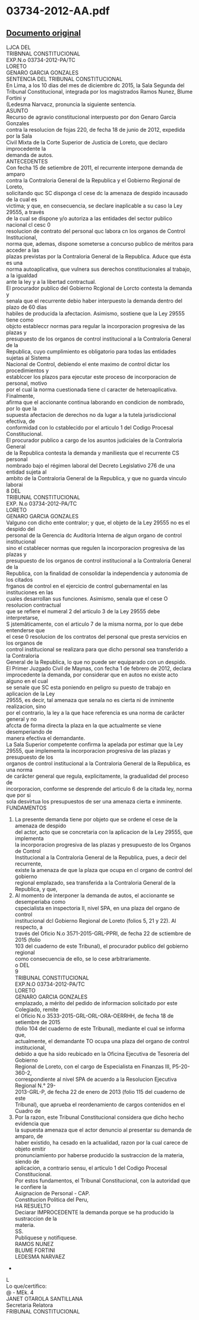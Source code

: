 
03734-2012-AA.pdf
=================
  
[Documento original](https://tc.gob.pe/jurisprudencia/2016/03734-2012-AA.pdf)  
---  
LJCA DEL  
TRIBNNAL CONSTITUCIONAL  
EXP.N.o 03734-2012-PA/TC  
LORETO  
GENARO GARCIA GONZALES  
SENTENCIA DEL TRIBUNAL CONSTITUCIONAL  
En Lima, a los 10 dias del mes de diciembre dc 2015, la Sala Segunda del  
Tribunal Constitucional, integrada por los magistrados Ramos Nunez, Blume Fortini y  
(Ledesma Narvacz, pronuncia la siguiente sentencia.  
ASUNTO  
Recurso de agravio constitucional interpuesto por don Genaro Garcia Gonzales  
contra la resolucion de fojas 220, de fecha 18 de junio de 2012, expedida por la Sala  
Civil Mixta de la Corte Superior de Justicia de Loreto, que declaro improcedente la  
demanda de autos.  
ANTECEDENTES  
Con fecha 15 de setiembre de 2011, el recurrente interpone demanda de amparo  
contra la Contraloria General de la Republica y el Gobierno Regional de Loreto,  
solicitando quc SC disponga cl cese dc la amenaza de despido incausado de la cual es  
victima; y que, en consecuencia, se declare inaplicable a su caso la Ley 29555, a través  
de la cual se dispone y/o autoriza a las entidades del sector publico nacional cl cesc 0  
resolucion de contrato del personal quc labora cn los organos de Control Institucional,  
norma que, ademas, dispone someterse a concurso publico de méritos para acceder a las  
plazas previstas por la Contraloria General de la Republica. Aduce que ésta es una  
norma autoaplicativa, que vulnera sus derechos constitucionales al trabajo, a la igualdad  
ante la ley y a la libertad contractual.  
El procurador publico del Gobierno Rcgional de Lorcto contesta la demanda y  
senala que el recurrente debio haber interpuesto la demanda dentro del plazo de 60 dias  
habiles de producida la afectacion. Asimismo, sostiene que la Ley 29555 tiene como  
objcto estableccr normas para regular la incorporacion progresiva de las plazas y  
presupuesto de los organos de control institucional a la Contraloria General de la  
Republica, cuyo cumplimiento es obligatorio para todas las entidades sujetas al Sistema  
Nacional de Control, debiendo el ente maximo de control dictar los procedimientos y  
establccer los plazos para ejecutar este proceso de incorporacion de personal, motivo  
por el cual la norma cuestionada tiene cl caracter de heteroaplicativa. Finalmente,  
afirma que el accionante continua laborando en condicion de nombrado, por lo que la  
supuesta afectacion de derechos no da lugar a la tutela jurisdiccional efectiva, de  
conformidad con lo cstablecido por el articulo 1 del Codigo Procesal Constitucional.  
El procurador publico a cargo de los asuntos judiciales de la Contraloria General  
de la Republica contesta la demanda y maniliesta que el recurrente CS personal  
nombrado bajo el régimen laboral del Decreto Legislativo 276 de una entidad sujeta al  
ambito de la Contraloria General de la Republica, y que no guarda vinculo laborai  
8 DEL  
TRIBUNAL CONSTITUCIONAL  
EXP. N.o 03734-2012-PA/TC  
LORETO  
GENARO GARCIA GONZALES  
Valguno con dicho ente contralor; y que, el objeto de la Ley 29555 no es el despido del  
personal de la Gerencia dc Auditoria Interna de algun organo de control institucional  
sino el cstablecer normas que regulen la incorporacion progresiva de las plazas y  
presupuesto de los organos de control institucional a la Contraloria General de la  
Republica, con la finalidad de consolidar la independencia y autonomia de los citados  
frganos de control en el ejercicio de control gubernamental en las instituciones en las  
çuales desarrollan sus funciones. Asimismo, senala que el cese O resolucion contractual  
que se refiere el numeral 2 del articulo 3 de la Ley 29555 debe interpretarse,  
S jstemâticamente, con el articulo 7 de la misma norma, por lo que debe entenderse que  
el cese 0 resolucion de los contratos del personal que presta servicios en los organos de  
control institucional se realizara para que dicho personal sea transferido a la Contraloria  
General de la Republica, lo que no puede ser equiparado con un despido.  
El Primer Juzgado Civil de Maynas, con fecha 1 de febrero de 2012, declara  
improcedente la demanda, por considerar que en autos no existe acto alguno en el cual  
se senale que SC esta poniendo en peligro su puesto de trabajo en aplicacion de la Ley  
29555, es decir, tal amenaza que senala no es cierta ni de inminente realizacion, sino  
por el contrario, la ley a la que hace referencia es una norma de carâcter general y no  
afccta de forma directa la plaza en la que actualmente se viene desemperiando de  
manera efectiva el demandante.  
La Sala Superior competente confirma la apelada por estimar que la Ley  
29555, que implementa la incorporacion progresiva de las plazas y presupuesto de los  
organos de control institucional a la Contraloria General de la Republica, es una norma  
de carâcter general que regula, explicitamente, la gradualidad del proceso de  
incorporacion, conforme se desprende del articulo 6 de la citada ley, norma que por si  
sola desvirtua los presupuestos de ser una amenaza cierta e inminente.  
FUNDAMENTOS  
1. La presente demanda tiene por objeto que se ordene el cese de la amenaza de despido  
del actor, acto que se concretaria con la aplicacion de la Ley 29555, que implementa  
la incorporacion progresiva de las plazas y presupuesto de los Organos de Control  
Institucional a la Contraloria General de la Republica, pues, a decir del recurrente,  
existe la amenaza de que la plaza que ocupa en cl organo de control del gobierno  
regional emplazado, sea transferida a la Contraloria General de la Republica, y que,  
2. Al momento de interponer la demanda de autos, el accionante se desemperiaba como  
cspecialista en inspectoria II, nivel SPA, en una plaza del organo de control  
institucional dcl Gobierno Regional de Loreto (folios 5, 21 y 22). Al respecto, a  
través del Oficio N.o 3571-2015-GRL-PPRI, de fecha 22 de sctiembre de 2015 (folio  
103 del cuaderno de este Tribunal), el procurador publico del gobierno regional  
como consecuencia de ello, se lo cese arbitrariamente.  
o DEL  
9  
TRIBUNAL CONSTITUCIONAL  
EXP.N.O 03734-2012-PA/TC  
LORETO  
GENARO GARCIA GONZALES  
emplazado, a mérito del pedido de informacion solicitado por este Colegiado, remite  
el Oficio N.o 3533-2015-GRL-ORL-ORA-OERRHH, de fecha 18 de setiembre de 2015  
(folio 104 del cuaderno de este Tribunal), mediante el cual se informa que,  
actualmente, el demandante TO ocupa una plaza del organo de control institucional,  
debido a que ha sido reubicado en la Oficina Ejecutiva de Tesoreria del Gobierno  
Regional de Loreto, con el cargo de Especialista en Finanzas III, P5-20-360-2,  
correspondiente al nivel SPA de acuerdo a la Resolucion Ejecutiva Regional N.° 29-  
2013-GRL-P, de fecha 22 de enero de 2013 (folio 115 del cuaderno de este  
Tribunal), que aprueba el reordenamiento de cargos contenidos en el Cuadro de  
3. Por la razon, este Tribunal Constitucional considera que dicho hecho evidencia que  
la supuesta amenaza que el actor denuncio al presentar su demanda de amparo, de  
haber existido, ha cesado en la actualidad, razon por la cual carece de objeto emitir  
pronunciamiento por haberse producido la sustraccion de la materia, siendo de  
aplicacion, a contrario sensu, el articulo 1 del Codigo Procesal Constitucional.  
Por estos fundamentos, el Tribunal Constitucional, con la autoridad que le confiere la  
Asignacion de Personal - CAP.  
Constitucion Politica del Peru,  
HA RESUELTO  
Deciarar IMPROCEDENTE la demanda porque se ha producido la sustraccion de la  
materia.  
SS.  
Publiquese y notifiquese.  
RAMOS NUNEZ  
BLUME FORTINI  
LEDESMA NARVAEZ  
-  
L  
Lo que/certifico:  
@ - MEk. 4  
JANET OTAROLA SANTILLANA  
Secretaria Relatora  
FRIBUNAL CONSTITUCIONAL